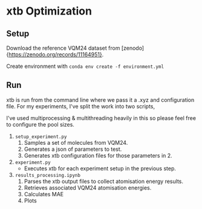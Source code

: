 # xtb Optimization

## Setup

Download the reference VQM24 dataset from [zenodo]{https://zenodo.org/records/11164951}.

Create environment with `conda env create -f environment.yml`

## Run

xtb is run from the command line where we pass it a .xyz and configuration file. For my experiments, I've split the work into two scripts,

I've used multiprocessing & multithreading heavily in this so please feel free to configure the pool sizes.

1. `setup_experiment.py`
   1. Samples a set of molecules from VQM24.
   2. Generates a json of parameters to test.
   3. Generates xtb configuration files for those parameters in 2.
2. `experiment.py`
   - Executes xtb for each experiment setup in the previous step.
3. `results_processing.ipynb`
   1. Parses the xtb output files to collect atomisation energy results.
   2. Retrieves associated VQM24 atomisation energies.
   3. Calculates MAE
   4. Plots
